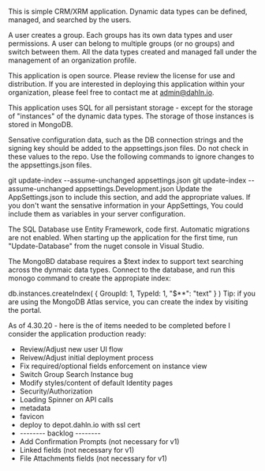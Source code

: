 This is simple CRM/XRM application. Dynamic data types can be defined, managed, and searched by the users. 

A user creates a group. Each groups has its own data types and user permissions. A user can belong to multiple groups (or no groups) and switch between them. All the data types created and managed fall under the management of an organization profile.

This application is open source. Please review the license for use and distribution. If you are interested in deploying this application within your organization, please feel free to contact me at admin@dahln.io.

This application uses SQL for all persistant storage - except for the storage of "instances" of the dynamic data types. The storage of those instances is stored in MongoDB.

Sensative configuration data, such as the DB connection strings and the signing key should be added to the appsettings.json files. Do not check in these values to the repo. Use the following commands to ignore changes to the appsettings.json files.

git update-index --assume-unchanged appsettings.json
git update-index --assume-unchanged appsettings.Development.json
Update the AppSettings.json to include this section, and add the appropriate values. If you don't want the sensative information in your AppSettings, You could include them as variables in your server configuration.

The SQL Database use Entity Framework, code first.  Automatic migrations are not enabled. When starting up the application for the first time, run "Update-Database" from the nuget console in Visual Studio.

The MongoBD database requires a $text index to support text searching across the dynmaic data types. Connect to the database, and run this monogo command to create the appropiate index:

db.instances.createIndex( { GroupId: 1, TypeId: 1, "$**": "text" } )
Tip: if you are using the MongoDB Atlas service, you can create the index by visiting the portal.

As of 4.30.20 - here is the of items needed to be completed before I consider the application production ready:
* Review/Adjust new user UI flow
* Reivew/Adjust initial deployment process
* Fix required/optional fields enforcement on instance view
* Switch Group Search Instance bug
* Modify styles/content of default Identity pages
* Security/Authorization
* Loading Spinner on API calls
* metadata
* favicon
* deploy to depot.dahln.io with ssl cert
* -------- backlog --------
* Add Confirmation Prompts (not necessary for v1)
* Linked fields (not necessary for v1)
* File Attachments fields (not necessary for v1)
